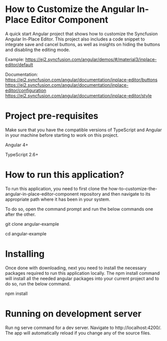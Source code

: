 # How to Customize the Angular In-Place Editor Component
A quick start Angular project that shows how to customize the Syncfusion Angular In-Place Editor. This project also includes a code snippet to integrate save and cancel buttons, as well as insights on hiding the buttons and disabling the editing mode.

Example: https://ej2.syncfusion.com/angular/demos/#/material3/inplace-editor/default

Documentation:  
https://ej2.syncfusion.com/angular/documentation/inplace-editor/buttons
https://ej2.syncfusion.com/angular/documentation/inplace-editor/configuration
https://ej2.syncfusion.com/angular/documentation/inplace-editor/style

# Project pre-requisites

Make sure that you have the compatible versions of TypeScript and Angular in your machine before starting to work on this project.

Angular 4+

TypeScript 2.6+

# How to run this application?

To run this application, you need to first clone the how-to-customize-the-angular-in-place-editor-component repository and then navigate to its appropriate path where it has been in your system.

To do so, open the command prompt and run the below commands one after the other.

git clone angular-example

cd angular-example

# Installing

Once done with downloading, next you need to install the necessary packages required to run this application locally. The npm install command will install all the needed angular packages into your current project and to do so, run the below command.

npm install

# Running on development server

Run ng serve command for a dev server. Navigate to http://localhost:4200/. The app will automatically reload if you change any of the source files.


